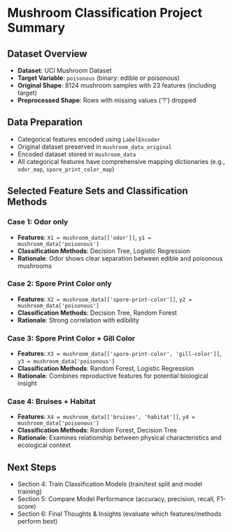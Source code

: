 # Mushroom Classification Project Summary

## Dataset Overview
- **Dataset**: UCI Mushroom Dataset
- **Target Variable**: `poisonous` (binary: edible or poisonous)
- **Original Shape**: 8124 mushroom samples with 23 features (including target)
- **Preprocessed Shape**: Rows with missing values ('?') dropped

## Data Preparation
- Categorical features encoded using `LabelEncoder`
- Original dataset preserved in `mushroom_data_original`
- Encoded dataset stored in `mushroom_data`
- All categorical features have comprehensive mapping dictionaries (e.g., `odor_map`, `spore_print_color_map`)

## Selected Feature Sets and Classification Methods

### Case 1: Odor only
- **Features**: `X1 = mushroom_data[['odor']]`, `y1 = mushroom_data['poisonous']`
- **Classification Methods**: Decision Tree, Logistic Regression
- **Rationale**: Odor shows clear separation between edible and poisonous mushrooms

### Case 2: Spore Print Color only
- **Features**: `X2 = mushroom_data[['spore-print-color']]`, `y2 = mushroom_data['poisonous']`
- **Classification Methods**: Decision Tree, Random Forest
- **Rationale**: Strong correlation with edibility

### Case 3: Spore Print Color + Gill Color
- **Features**: `X3 = mushroom_data[['spore-print-color', 'gill-color']]`, `y3 = mushroom_data['poisonous']`
- **Classification Methods**: Random Forest, Logistic Regression
- **Rationale**: Combines reproductive features for potential biological insight

### Case 4: Bruises + Habitat
- **Features**: `X4 = mushroom_data[['bruises', 'habitat']]`, `y4 = mushroom_data['poisonous']`
- **Classification Methods**: Random Forest, Decision Tree
- **Rationale**: Examines relationship between physical characteristics and ecological context

## Next Steps
- Section 4: Train Classification Models (train/test split and model training)
- Section 5: Compare Model Performance (accuracy, precision, recall, F1-score)
- Section 6: Final Thoughts & Insights (evaluate which features/methods perform best)
